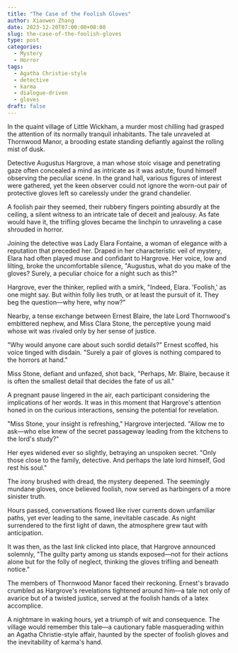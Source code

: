 ```yaml
---
title: "The Case of the Foolish Gloves"
author: Xiaowen Zhang
date: 2023-12-20T07:00:00+08:00
slug: the-case-of-the-foolish-gloves
type: post
categories:
  - Mystery
  - Horror
tags:
  - Agatha Christie-style
  - detective
  - karma
  - dialogue-driven
  - gloves
draft: false
---
```


In the quaint village of Little Wickham, a murder most chilling had grasped the attention of its normally tranquil inhabitants. The tale unraveled at Thornwood Manor, a brooding estate standing defiantly against the rolling mist of dusk.

Detective Augustus Hargrove, a man whose stoic visage and penetrating gaze often concealed a mind as intricate as it was astute, found himself observing the peculiar scene. In the grand hall, various figures of interest were gathered, yet the keen observer could not ignore the worn-out pair of protective gloves left so carelessly under the grand chandelier.

A foolish pair they seemed, their rubbery fingers pointing absurdly at the ceiling, a silent witness to an intricate tale of deceit and jealousy. As fate would have it, the trifling gloves became the linchpin to unraveling a case shrouded in horror.

Joining the detective was Lady Elara Fontaine, a woman of elegance with a reputation that preceded her. Draped in her characteristic veil of mystery, Elara had often played muse and confidant to Hargrove. Her voice, low and lilting, broke the uncomfortable silence, "Augustus, what do you make of the gloves? Surely, a peculiar choice for a night such as this?"

Hargrove, ever the thinker, replied with a smirk, "Indeed, Elara. 'Foolish,' as one might say. But within folly lies truth, or at least the pursuit of it. They beg the question—why here, why now?"

Nearby, a tense exchange between Ernest Blaire, the late Lord Thornwood's embittered nephew, and Miss Clara Stone, the perceptive young maid whose wit was rivaled only by her sense of justice.

"Why would anyone care about such sordid details?" Ernest scoffed, his voice tinged with disdain. "Surely a pair of gloves is nothing compared to the horrors at hand."

Miss Stone, defiant and unfazed, shot back, "Perhaps, Mr. Blaire, because it is often the smallest detail that decides the fate of us all."

A pregnant pause lingered in the air, each participant considering the implications of her words. It was in this moment that Hargrove's attention honed in on the curious interactions, sensing the potential for revelation.

"Miss Stone, your insight is refreshing," Hargrove interjected. "Allow me to ask—who else knew of the secret passageway leading from the kitchens to the lord's study?"

Her eyes widened ever so slightly, betraying an unspoken secret. "Only those close to the family, detective. And perhaps the late lord himself, God rest his soul."

The irony brushed with dread, the mystery deepened. The seemingly mundane gloves, once believed foolish, now served as harbingers of a more sinister truth.

Hours passed, conversations flowed like river currents down unfamiliar paths, yet ever leading to the same, inevitable cascade. As night surrendered to the first light of dawn, the atmosphere grew taut with anticipation.

It was then, as the last link clicked into place, that Hargrove announced solemnly, "The guilty party among us stands exposed—not for their actions alone but for the folly of neglect, thinking the gloves trifling and beneath notice."

The members of Thornwood Manor faced their reckoning. Ernest's bravado crumbled as Hargrove's revelations tightened around him—a tale not only of avarice but of a twisted justice, served at the foolish hands of a latex accomplice.

A nightmare in waking hours, yet a triumph of wit and consequence. The village would remember this tale—a cautionary fable masquerading within an Agatha Christie-style affair, haunted by the specter of foolish gloves and the inevitability of karma's hand.
